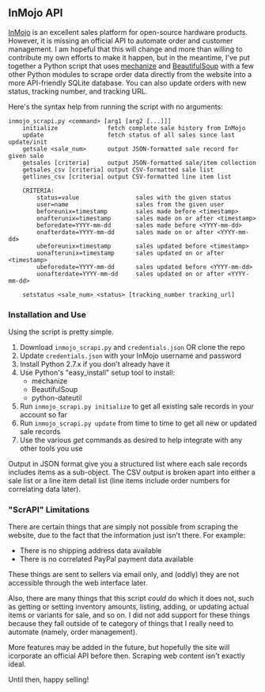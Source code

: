 ## InMojo API

[InMojo](http://www.inmojo.com) is an excellent sales platform for open-source hardware products. However, it is missing an official API to automate order and customer management. I am hopeful that this will change and more than willing to contribute my own efforts to make it happen, but in the meantime, I've put together a Python script that uses [mechanize](https://pypi.python.org/pypi/mechanize) and [BeautifulSoup](https://pypi.python.org/pypi/beautifulsoup4) with a few other Python modules to scrape order data directly from the website into a more API-friendly SQLite database. You can also update orders with new status, tracking number, and tracking URL.

Here's the syntax help from running the script with no arguments:

```
inmojo_scrapi.py <command> [arg1 [arg2 [...]]]
    initialize              fetch complete sale history from InMojo
    update                  fetch status of all sales since last update/init
    getsale <sale_num>      output JSON-formatted sale record for given sale
    getsales [criteria]     output JSON-formatted sale/item collection
    getsales_csv [criteria] output CSV-formatted sale list
    getlines_csv [criteria] output CSV-formatted line item list

    CRITERIA:
        status=value                sales with the given status
        user=name                   sales from the given user
        beforeunix=timestamp        sales made before <timestamp>
        onafterunix=timestamp       sales made on or after <timestamp>
        beforedate=YYYY-mm-dd       sales made before <YYYY-mm-dd>
        onafterdate=YYYY-mm-dd      sales made on or after <YYYY-mm-dd>
        ubeforeunix=timestamp       sales updated before <timestamp>
        uonafterunix=timestamp      sales updated on or after <timestamp>
        ubeforedate=YYYY-mm-dd      sales updated before <YYYY-mm-dd>
        uonafterdate=YYYY-mm-dd     sales updated on or after <YYYY-mm-dd>

    setstatus <sale_num> <status> [tracking_number tracking_url]
```

### Installation and Use

Using the script is pretty simple.

1. Download `inmojo_scrapi.py` and `credentials.json` OR clone the repo
2. Update `credentials.json` with your InMojo username and password
3. Install Python 2.7.x if you don't already have it
4. Use Python's "easy_install" setup tool to install:
    - mechanize
    - BeautifulSoup
    - python-dateutil
5. Run `inmojo_scrapi.py initialize` to get all existing sale records in your account so far
6. Run `inmojo_scrapi.py update` from time to time to get all new or updated sale records
7. Use the various *get* commands as desired to help integrate with any other tools you use

Output in JSON format give you a structured list where each sale records includes items as a sub-object. The CSV output is broken apart into either a sale list or a line item detail list (line items include order numbers for correlating data later).

### "ScrAPI" Limitations

There are certain things that are simply not possible from scraping the website, due to the fact that the information just isn't there. For example:

- There is no shipping address data available
- There is no correlated PayPal payment data available

These things are sent to sellers via email only, and (oddly) they are not accessible through the web interface later.

Also, there are many things that this script *could* do which it does not, such as getting or setting inventory amounts, listing, adding, or updating actual items or variants for sale, and so on. I did not add support for these things because they fall outside of te category of things that I really need to automate (namely, order management).

More features may be added in the future, but hopefully the site will icorporate an official API before then. Scraping web content isn't exactly ideal.

Until then, happy selling!
